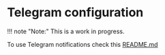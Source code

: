 # Telegram configuration

!!! note "Note:" 
    This is a work in progress.

To use Telegram notifications check this [README.md](https://github.com/Pasta-fantasia/elena-notifications-telegram/blob/v0.0.1/README.md)